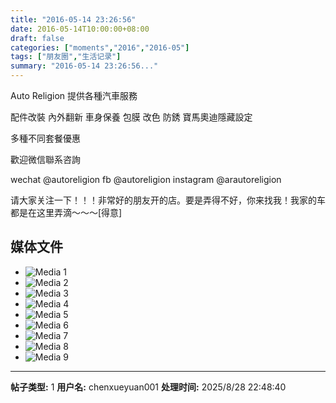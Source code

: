 ```yaml
---
title: "2016-05-14 23:26:56"
date: 2016-05-14T10:00:00+08:00
draft: false
categories: ["moments","2016","2016-05"]
tags: ["朋友圈","生活记录"]
summary: "2016-05-14 23:26:56..."
---
```


Auto Religion 提供各種汽車服務

配件改裝 內外翻新 車身保養 包膜 改色 防銹 
寶馬奧迪隱藏設定

多種不同套餐優惠

歡迎微信聯系咨詢

wechat @autoreligion
fb @autoreligion
instagram @arautoreligion

请大家关注一下！！！非常好的朋友开的店。要是弄得不好，你来找我！我家的车都是在这里弄滴～～～[得意]

## 媒体文件

- ![Media 1](/Moments/photos/2016-05-14/201605142326560.jpg)
- ![Media 2](/Moments/photos/2016-05-14/201605142326561.jpg)
- ![Media 3](/Moments/photos/2016-05-14/201605142326562.jpg)
- ![Media 4](/Moments/photos/2016-05-14/201605142326563.jpg)
- ![Media 5](/Moments/photos/2016-05-14/201605142326564.jpg)
- ![Media 6](/Moments/photos/2016-05-14/201605142326565.jpg)
- ![Media 7](/Moments/photos/2016-05-14/201605142326566.jpg)
- ![Media 8](/Moments/photos/2016-05-14/201605142326567.jpg)
- ![Media 9](/Moments/photos/2016-05-14/201605142326568.jpg)

---

**帖子类型:** 1
**用户名:** chenxueyuan001
**处理时间:** 2025/8/28 22:48:40